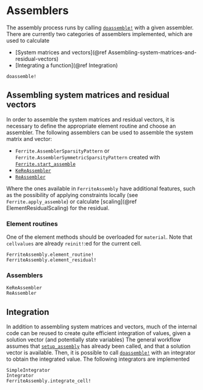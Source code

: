 # Assemblers
The assembly process runs by calling [`doassemble!`](@ref) with a given assembler. 
There are currently two categories of assemblers implemented, which are used to calculate
- [System matrices and vectors](@ref Assembling-system-matrices-and-residual-vectors)
- [Integrating a function](@ref Integration)

```@docs
doassemble!
```

## Assembling system matrices and residual vectors
In order to assemble the system matrices and residual vectors, it is necessary to define the appropriate 
element routine and choose an assembler. The following assemblers can be used to assemble the system matrix and vector:
- `Ferrite.AssemblerSparsityPattern` or `Ferrite.AssemblerSymmetricSparsityPattern` created with [`Ferrite.start_assemble`](https://ferrite-fem.github.io/Ferrite.jl/stable/reference/assembly/#Ferrite.start_assemble)
- [`KeReAssembler`](@ref)
- [`ReAssembler`](@ref)

Where the ones available in `FerriteAssembly` have additional features, 
such as the possibility of applying constraints locally (see `Ferrite.apply_assemble`) or calculate [scaling](@ref ElementResidualScaling) for the residual. 

### Element routines
One of the element methods should be overloaded for `material`. 
Note that `cellvalues` are already `reinit!`:ed for the current cell.
```@docs
FerriteAssembly.element_routine!
FerriteAssembly.element_residual!
```

### Assemblers
```@docs
KeReAssembler
ReAssembler
```

## Integration
In addition to assembling system matrices and vectors, much of the internal code can be reused 
to create quite efficient integration of values, given a solution vector (and potentially state variables)
The general workflow assumes that [`setup_assembly`](@ref) has already been called, and that a solution 
vector is available. Then, it is possible to call [`doassemble!`](@ref) with an integrator to 
obtain the integrated value. The following integrators are implemented
```@docs
SimpleIntegrator
Integrator
FerriteAssembly.integrate_cell!
```